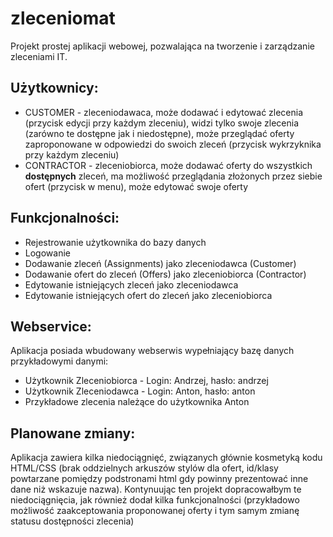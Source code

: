 # zleceniomat

Projekt prostej aplikacji webowej, pozwalająca na tworzenie i zarządzanie zleceniami IT.

## Użytkownicy:
- CUSTOMER - zleceniodawaca, może dodawać i edytować zlecenia (przycisk edycji przy każdym zleceniu), widzi tylko swoje zlecenia (zarówno te dostępne jak i niedostępne), może przeglądać oferty zaproponowane w odpowiedzi do swoich zleceń (przycisk wykrzyknika przy każdym zleceniu)
- CONTRACTOR - zleceniobiorca, może dodawać oferty do wszystkich **dostępnych** zleceń, ma możliwość przeglądania złożonych przez siebie ofert (przycisk w menu), może edytować swoje oferty

## Funkcjonalności:
- Rejestrowanie użytkownika do bazy danych
- Logowanie
- Dodawanie zleceń (Assignments) jako zleceniodawca (Customer)
- Dodawanie ofert do zleceń (Offers) jako zleceniobiorca (Contractor)
- Edytowanie istniejących zleceń jako zleceniodawca
- Edytowanie istniejących ofert do zleceń jako zleceniobiorca

## Webservice: 
Aplikacja posiada wbudowany webserwis wypełniający bazę danych przykładowymi danymi:
- Użytkownik Zleceniobiorca - Login: Andrzej, hasło: andrzej
- Użytkownik Zleceniodawca - Login: Anton, hasło: anton
- Przykładowe zlecenia należące do użytkownika Anton

## Planowane zmiany:
Aplikacja zawiera kilka niedociągnięć, związanych głównie kosmetyką kodu HTML/CSS (brak oddzielnych arkuszów stylów dla ofert, id/klasy powtarzane pomiędzy podstronami html gdy powinny prezentować inne dane niż wskazuje nazwa). Kontynuując ten projekt dopracowałbym te niedociągnięcia, jak również dodał kilka funkcjonalności (przykładowo możliwość zaakceptowania proponowanej oferty i tym samym zmianę statusu dostępności zlecenia)

